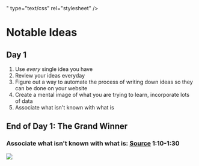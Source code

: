 <html>
<head>
    <link href = "<link href="./johnny.css" type="text/css" rel="stylesheet">" type="text/css" rel="stylesheet" />
</head>

<body>
<h1 class="rule">Notable Ideas</h1>
<h2>Day 1</h2>
<section><ol>
    <li>Use <em>every</em> single idea you have</li>
    <li>Review your ideas everyday</li>
    <li>Figure out a way to automate the process of writing down ideas so they can be done on your website</li>
    <li>Create a mental image of what you are trying to learn, incorporate lots of data</li>
    <div><li>Associate what isn't known with what is</li></div>
</ol></section>
<h2>End of Day 1: The Grand Winner </h2>
<h3>Associate what isn't known with what is: <a href ="https://youtu.be/HyC8RBN9HGs?si=N0P0omjHzsMnphyE"target="_blank">Source</a> 1:10-1:30</h3>
<image src ="https://encrypted-tbn0.gstatic.com/images?q=tbn:ANd9GcT8-xMRwxFrI7YUo_LFHp3q8sysn2UxfkOJKQ&s">




</body>
</html>
